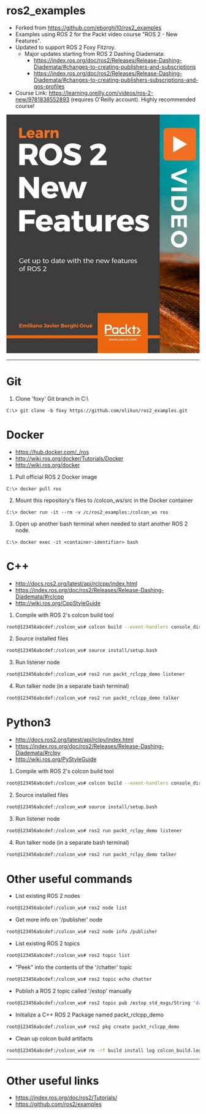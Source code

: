 # ros2_examples

- Forked from https://github.com/eborghi10/ros2_examples
- Examples using ROS 2 for the Packt video course "ROS 2 - New Features".
- Updated to support ROS 2 Foxy Fitzroy.
    - Major updates starting from ROS 2 Dashing Diademata:
        - https://index.ros.org/doc/ros2/Releases/Release-Dashing-Diademata/#changes-to-creating-publishers-and-subscriptions
        - https://index.ros.org/doc/ros2/Releases/Release-Dashing-Diademata/#changes-to-creating-publishers-subscriptions-and-qos-profiles
- Course Link: https://learning.oreilly.com/videos/ros-2-new/9781838552893 (requires O'Reilly account). Highly recommended course!

![cover](./docs/cover.jpg)

---

# Git

1. Clone 'foxy' Git branch in C:\
```console
C:\> git clone -b foxy https://github.com/elikun/ros2_examples.git
```

# Docker

- https://hub.docker.com/_/ros
- http://wiki.ros.org/docker/Tutorials/Docker
- http://wiki.ros.org/docker

1. Pull official ROS 2 Docker image
```console
C:\> docker pull ros
```

2. Mount this repository's files to /colcon_ws/src in the Docker container
```console
C:\> docker run -it --rm -v /c/ros2_examples:/colcon_ws ros
```

3. Open up another bash terminal when needed to start another ROS 2 node.
```console
C:\> docker exec -it <container-identifier> bash
```

# C++

- http://docs.ros2.org/latest/api/rclcpp/index.html
- https://index.ros.org/doc/ros2/Releases/Release-Dashing-Diademata/#rclcpp
- http://wiki.ros.org/CppStyleGuide

1. Compile with ROS 2's colcon build tool
```bash
root@123456abcdef:/colcon_ws# colcon build --event-handlers console_direct+ |& tee colcon_build.log
```

2. Source installed files
```bash
root@123456abcdef:/colcon_ws# source install/setup.bash
```

3. Run listener node
```bash
root@123456abcdef:/colcon_ws# ros2 run packt_rclcpp_demo listener
```

4. Run talker node (in a separate bash terminal)
```bash
root@123456abcdef:/colcon_ws# ros2 run packt_rclcpp_demo talker
```

# Python3

- http://docs.ros2.org/latest/api/rclpy/index.html
- https://index.ros.org/doc/ros2/Releases/Release-Dashing-Diademata/#rclpy
- http://wiki.ros.org/PyStyleGuide

1. Compile with ROS 2's colcon build tool
```bash
root@123456abcdef:/colcon_ws# colcon build --event-handlers console_direct+ |& tee colcon_build.log
```

2. Source installed files
```bash
root@123456abcdef:/colcon_ws# source install/setup.bash
```

3. Run listener node
```bash
root@123456abcdef:/colcon_ws# ros2 run packt_rclpy_demo listener
```

4. Run talker node (in a separate bash terminal)
```bash
root@123456abcdef:/colcon_ws# ros2 run packt_rclpy_demo talker
```

# Other useful commands

- List existing ROS 2 nodes
```bash
root@123456abcdef:/colcon_ws# ros2 node list
```

- Get more info on '/publisher' node
```bash
root@123456abcdef:/colcon_ws# ros2 node info /publisher
```

- List existing ROS 2 topics
```bash
root@123456abcdef:/colcon_ws# ros2 topic list
```

- "Peek" into the contents of the '/chatter' topic
```bash
root@123456abcdef:/colcon_ws# ros2 topic echo chatter
```

- Publish a ROS 2 topic called '/estop' manually
```bash
root@123456abcdef:/colcon_ws# ros2 topic pub /estop std_msgs/String "data: Stop"
```

- Initialize a C++ ROS 2 Package named packt_rclcpp_demo
```bash
root@123456abcdef:/colcon_ws# ros2 pkg create packt_rclcpp_demo
```

- Clean up colcon build artifacts
```bash
root@123456abcdef:/colcon_ws# rm -rf build install log colcon_build.log
```

---

# Other useful links

- https://index.ros.org/doc/ros2/Tutorials/
- https://github.com/ros2/examples